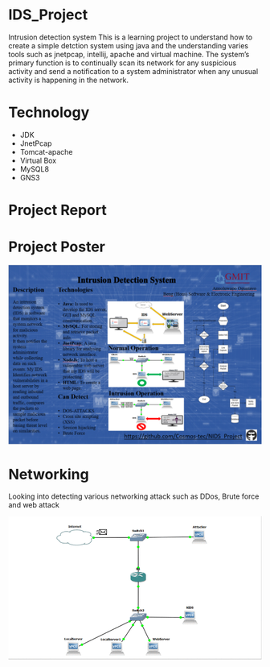 # IDS_Project
Intrusion detection system
This is a learning project to understand how to create a simple detction system using java and the understanding varies tools
such as jnetpcap, intellij, apache and virtual machine.
The system’s primary function is to continually scan its network for any suspicious activity and send a notification to a system administrator when any unusual activity is happening in the network.

# Technology
* JDK
* JnetPcap
* Tomcat-apache
* Virtual Box
* MySQL8
* GNS3

# Project Report

# Project Poster
![](images/ProjectPoster.PNG)

# Networking
Looking into detecting various networking attack such as DDos, Brute force and web attack

![](images/NIDS-gif.gif)

